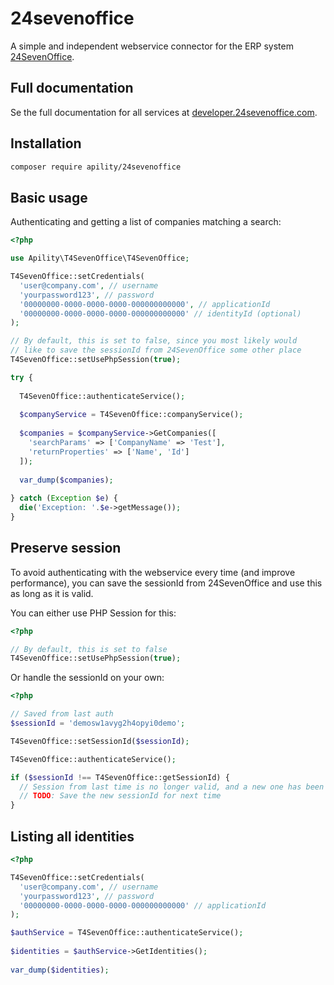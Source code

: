 # 24sevenoffice
A simple and independent webservice connector for the ERP system [24SevenOffice](https://24sevenoffice.com).

## Full documentation
Se the full documentation for all services at [developer.24sevenoffice.com](https://developer.24sevenoffice.com/docs/).

## Installation
```bash
composer require apility/24sevenoffice
```

## Basic usage
Authenticating and getting a list of companies matching a search:
```php
<?php

use Apility\T4SevenOffice\T4SevenOffice;

T4SevenOffice::setCredentials(
  'user@company.com', // username
  'yourpassword123', // password
  '00000000-0000-0000-0000-000000000000', // applicationId
  '00000000-0000-0000-0000-000000000000' // identityId (optional)
);

// By default, this is set to false, since you most likely would 
// like to save the sessionId from 24SevenOffice some other place
T4SevenOffice::setUsePhpSession(true);

try {
  
  T4SevenOffice::authenticateService();
  
  $companyService = T4SevenOffice::companyService();
  
  $companies = $companyService->GetCompanies([
    'searchParams' => ['CompanyName' => 'Test'],
    'returnProperties' => ['Name', 'Id']
  ]);
  
  var_dump($companies);
  
} catch (Exception $e) {
  die('Exception: '.$e->getMessage());
}
```

## Preserve session
To avoid authenticating with the webservice every time (and improve performance), you can save the sessionId from 24SevenOffice and use this as long as it is valid.

You can either use PHP Session for this:
```php
<?php

// By default, this is set to false
T4SevenOffice::setUsePhpSession(true);
```

Or handle the sessionId on your own:
```php
<?php

// Saved from last auth
$sessionId = 'demosw1avyg2h4opyi0demo';

T4SevenOffice::setSessionId($sessionId);

T4SevenOffice::authenticateService();

if ($sessionId !== T4SevenOffice::getSessionId) {
  // Session from last time is no longer valid, and a new one has been created
  // TODO: Save the new sessionId for next time
}
```

## Listing all identities
```php
<?php

T4SevenOffice::setCredentials(
  'user@company.com', // username
  'yourpassword123', // password
  '00000000-0000-0000-0000-000000000000' // applicationId
);

$authService = T4SevenOffice::authenticateService();
  
$identities = $authService->GetIdentities();
  
var_dump($identities);  
  
```
